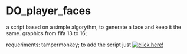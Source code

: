 # DO_player_faces

a script based on a simple algorythm, to generate a face and keep it the same.
graphics from fifa 13 to 16;

requeriments: tampermonkey;
to add the script just [![click here!](https://img.shields.io/badge/Tampermonkey-Instalar-blue)](https://raw.githubusercontent.com/jedimv/DO_player_faces/main/DOplayerfaces.user.js)
